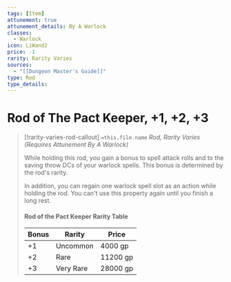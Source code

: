 ```yaml
---
tags: [Item]
attunement: true
attunement_details: By A Warlock
classes:
  - Warlock
icon: LiWand2
price: -1
rarity: Rarity Varies
sources:
  - "[[Dungeon Master's Guide]]"
type: Rod
type_details: 
---
```

# Rod of The Pact Keeper, +1, +2, +3
>[!rarity-varies-rod-callout] `=this.file.name`
>*Rod, Rarity Varies (Requires Attunement By A Warlock)*
>
>While holding this rod, you gain a bonus to spell attack rolls and to the saving throw DCs of your warlock spells. This bonus is determined by the rod's rarity.
>
>In addition, you can regain one warlock spell slot as an action while holding the rod. You can't use this property again until you finish a long rest.
>
> #### Rod of the Pact Keeper Rarity Table
>
>|Bonus|Rarity|Price|
>|---|---|---|
>|+1|Uncommon|4000 gp|
>|+2|Rare|11200 gp|
>|+3|Very Rare|28000 gp|